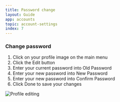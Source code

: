 ```yaml
---
title: Password change
layout: Guide
app: accounts
topic: account-settings
index: 7
---
```




### Change password

1. Click on your profile image on the main menu
2. Click the Edit button
3. Enter your current password into Old Password
4. Enter your new password into New Password
5. Enter your new password into Confirm Password
6. Click Done to save your changes

![Profile editing](images/ENT_profile_edit.jpg)

